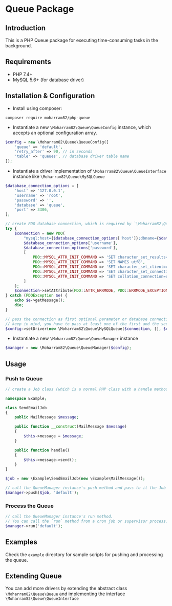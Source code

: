 # Queue Package

## Introduction
This is a PHP Queue package for executing time-consuming tasks in the background.

## Requirements
- PHP 7.4+
- MySQL 5.6+ (for database driver)

## Installation & Configuration
- Install using composer:
```composer
composer require moharram82/php-queue
```
- Instantiate a new `\Moharram82\Queue\QueueConfig` instance, which accepts an optional configuration array.
```php
$config = new \Moharram82\Queue\QueueConfig([
    'queue' => 'default',
    'retry_after' => 90, // in seconds
    'table' => 'queues', // database driver table name
]);
```
- Instantiate a driver implementation of `\Moharram82\Queue\QueueInterface` instance like `\Moharram82\Queue\MySQLQueue`
```php
$database_connection_options = [
    'host' => '127.0.0.1',
    'username' => 'root',
    'password' => '',
    'database' => 'queue',
    'port' => 3306,
];

// create PDO database connection, which is required by `\Moharram82\Queue\MySQLQueue` as first parameter
try { 
    $connection = new PDO(
        "mysql:host={$database_connection_options['host']};dbname={$database_connection_options['database']};port={$database_connection_options['port']};charset=utf8",
        $database_connection_options['username'],
        $database_connection_options['password'],
        [
            PDO::MYSQL_ATTR_INIT_COMMAND => 'SET character_set_results=utf8',
            PDO::MYSQL_ATTR_INIT_COMMAND => 'SET NAMES utf8',
            PDO::MYSQL_ATTR_INIT_COMMAND => 'SET character_set_client=utf8',
            PDO::MYSQL_ATTR_INIT_COMMAND => 'SET character_set_connection=utf8',
            PDO::MYSQL_ATTR_INIT_COMMAND => 'SET collation_connection=utf8_general_ci'
        ]
    );
    $connection->setAttribute(PDO::ATTR_ERRMODE, PDO::ERRMODE_EXCEPTION);
} catch (PDOException $e) {
    echo $e->getMessage();
    die;
}

// pass the connection as first optional parameter or database connection array as second optional parameter, then `\Moharram82\Queue\QueueConfig` as third optional parameter.
// keep in mind, you have to pass at least one of the first and the second parameters.
$config->setDriver(new \Moharram82\Queue\MySQLQueue($connection, [], $config));
```
- Instantiate a new `\Moharram82\Queue\QueueManager` instance
```php
$manager = new \Moharram82\Queue\QueueManager($config);
```

## Usage
### Push to Queue
```php
// create a Job class (which is a normal PHP class with a handle method) passing to it the object you want to process.

namespace Example;

class SendEmailJob
{
    public MailMessage $message;

    public function __construct(MailMessage $message)
    {
        $this->message = $message;
    }

    public function handle()
    {
        $this->message->send();
    }
}

$job = new \Example\SendEmailJob(new \Example\MailMessage());

// call the QueueManager instance's push method and pass to it the Job class object with an optional second parameter for the queue name.
$manager->push($job, 'default');
```

### Process the Queue
```php
// call the QueueManager instance's run method.
// You can call the `run` method from a cron job or supervisor process.
$manager->run('default');
```

## Examples
Check the `example` directory for sample scripts for pushing and processing the queue.

## Extending Queue
You can add more drivers by extending the abstract class `\Moharram82\Queue\Queue` and implementing the interface `\Moharram82\Queue\QueueInterface`
